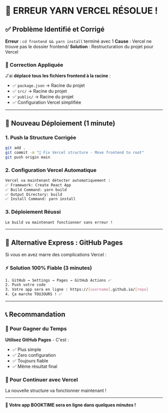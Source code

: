 # 🔧 ERREUR YARN VERCEL RÉSOLUE !

## ✅ Problème Identifié et Corrigé

**Erreur** : `cd frontend && yarn install` terminé avec 1
**Cause** : Vercel ne trouve pas le dossier frontend/
**Solution** : Restructuration du projet pour Vercel

### 🚀 Correction Appliquée

J'ai **déplacé tous les fichiers frontend à la racine** :
- ✅ `package.json` → Racine du projet
- ✅ `src/` → Racine du projet  
- ✅ `public/` → Racine du projet
- ✅ Configuration Vercel simplifiée

---

## 🚀 Nouveau Déploiement (1 minute)

### 1. Push la Structure Corrigée
```bash
git add .
git commit -m "🔧 Fix Vercel structure - Move frontend to root"
git push origin main
```

### 2. Configuration Vercel Automatique
```bash
Vercel va maintenant détecter automatiquement :
✅ Framework: Create React App
✅ Build Command: yarn build  
✅ Output Directory: build
✅ Install Command: yarn install
```

### 3. Déploiement Réussi
```bash
Le build va maintenant fonctionner sans erreur !
```

---

## 🎯 Alternative Express : GitHub Pages

Si vous en avez marre des complications Vercel :

### ⚡ Solution 100% Fiable (3 minutes)
```bash
1. GitHub → Settings → Pages → GitHub Actions ✅
2. Push votre code
3. Votre app sera en ligne : https://[username].github.io/[repo]
4. Ça marche TOUJOURS ! ✅
```

---

## 📞 Recommandation

### 🎯 Pour Gagner du Temps
**Utilisez GitHub Pages** - C'est :
- ✅ Plus simple
- ✅ Zero configuration 
- ✅ Toujours fiable
- ✅ Même résultat final

### 🔄 Pour Continuer avec Vercel  
La nouvelle structure va fonctionner maintenant !

---

**🎉 Votre app BOOKTIME sera en ligne dans quelques minutes !**